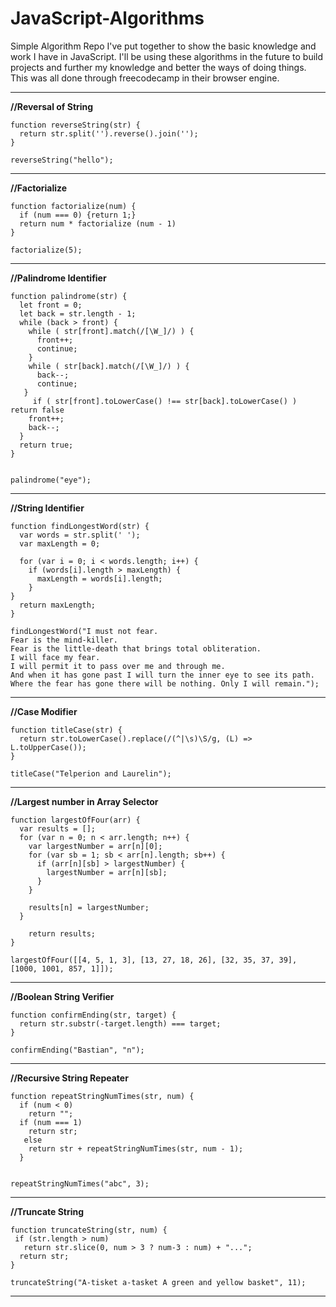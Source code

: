# JavaScript-Algorithms


Simple Algorithm Repo I've put together to show the basic knowledge and work I have in JavaScript. I'll be using these algorithms in the future to build projects and further my knowledge and better the ways of doing things. This was all done through freecodecamp in their browser engine.

___

**//Reversal of String**
```
function reverseString(str) {
  return str.split('').reverse().join('');
}

reverseString("hello");
```
___





**//Factorialize**
```
function factorialize(num) {
  if (num === 0) {return 1;}
  return num * factorialize (num - 1)
}

factorialize(5);
```
___






**//Palindrome Identifier**
```
function palindrome(str) {
  let front = 0;
  let back = str.length - 1;
  while (back > front) {
    while ( str[front].match(/[\W_]/) ) {
      front++;
      continue;
    }
    while ( str[back].match(/[\W_]/) ) {
      back--;
      continue;
   }
     if ( str[front].toLowerCase() !== str[back].toLowerCase() ) return false
    front++;
    back--;
  }
  return true;
}


palindrome("eye");
```
___






**//String Identifier**
```
function findLongestWord(str) {
  var words = str.split(' ');
  var maxLength = 0;
  
  for (var i = 0; i < words.length; i++) {
    if (words[i].length > maxLength) {
      maxLength = words[i].length;
    } 
}
  return maxLength;
}

findLongestWord("I must not fear.
Fear is the mind-killer.
Fear is the little-death that brings total obliteration.
I will face my fear.
I will permit it to pass over me and through me.
And when it has gone past I will turn the inner eye to see its path.
Where the fear has gone there will be nothing. Only I will remain.");
```
___





**//Case Modifier** 
```
function titleCase(str) {
  return str.toLowerCase().replace(/(^|\s)\S/g, (L) => L.toUpperCase());
}

titleCase("Telperion and Laurelin");
```
___




**//Largest number in Array Selector**
```
function largestOfFour(arr) {
  var results = [];
  for (var n = 0; n < arr.length; n++) {
    var largestNumber = arr[n][0];
    for (var sb = 1; sb < arr[n].length; sb++) {
      if (arr[n][sb] > largestNumber) {
        largestNumber = arr[n][sb];
      }
    }
    
    results[n] = largestNumber;
  }
  
    return results;
}

largestOfFour([[4, 5, 1, 3], [13, 27, 18, 26], [32, 35, 37, 39], [1000, 1001, 857, 1]]);
```
___




**//Boolean String Verifier**
```
function confirmEnding(str, target) {
  return str.substr(-target.length) === target;
}

confirmEnding("Bastian", "n");
```
___




**//Recursive String Repeater**
```
function repeatStringNumTimes(str, num) {
  if (num < 0)
    return "";
  if (num === 1)
    return str;
   else
    return str + repeatStringNumTimes(str, num - 1); 
  }


repeatStringNumTimes("abc", 3);
```
___




**//Truncate String**
```
function truncateString(str, num) {
 if (str.length > num)
   return str.slice(0, num > 3 ? num-3 : num) + "...";
  return str;
}

truncateString("A-tisket a-tasket A green and yellow basket", 11);
```
___
